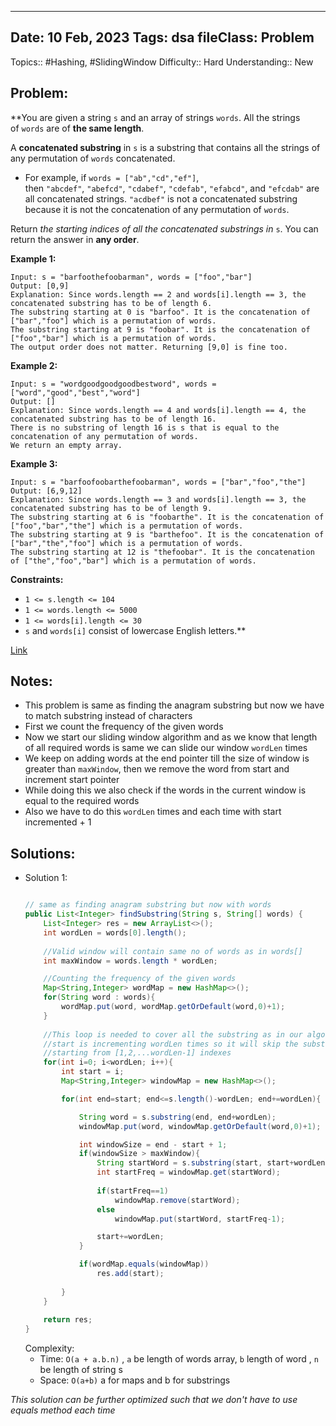 
---
Date: 10 Feb, 2023
Tags: dsa
fileClass: Problem
---
Topics:: #Hashing, #SlidingWindow
Difficulty::  Hard
Understanding:: New
## Problem: 
 **You are given a string `s` and an array of strings `words`. All the strings of `words` are of **the same length**.

A **concatenated substring** in `s` is a substring that contains all the strings of any permutation of `words` concatenated.

-   For example, if `words = ["ab","cd","ef"]`, then `"abcdef"`, `"abefcd"`, `"cdabef"`, `"cdefab"`, `"efabcd"`, and `"efcdab"` are all concatenated strings. `"acdbef"` is not a concatenated substring because it is not the concatenation of any permutation of `words`.

Return _the starting indices of all the concatenated substrings in_ `s`. You can return the answer in **any order**.

**Example 1:**

	Input: s = "barfoothefoobarman", words = ["foo","bar"]
	Output: [0,9]
	Explanation: Since words.length == 2 and words[i].length == 3, the concatenated substring has to be of length 6.
	The substring starting at 0 is "barfoo". It is the concatenation of ["bar","foo"] which is a permutation of words.
	The substring starting at 9 is "foobar". It is the concatenation of ["foo","bar"] which is a permutation of words.
	The output order does not matter. Returning [9,0] is fine too.

**Example 2:**

	Input: s = "wordgoodgoodgoodbestword", words = ["word","good","best","word"]
	Output: []
	Explanation: Since words.length == 4 and words[i].length == 4, the concatenated substring has to be of length 16.
	There is no substring of length 16 is s that is equal to the concatenation of any permutation of words.
	We return an empty array.

**Example 3:**

	Input: s = "barfoofoobarthefoobarman", words = ["bar","foo","the"]
	Output: [6,9,12]
	Explanation: Since words.length == 3 and words[i].length == 3, the concatenated substring has to be of length 9.
	The substring starting at 6 is "foobarthe". It is the concatenation of ["foo","bar","the"] which is a permutation of words.
	The substring starting at 9 is "barthefoo". It is the concatenation of ["bar","the","foo"] which is a permutation of words.
	The substring starting at 12 is "thefoobar". It is the concatenation of ["the","foo","bar"] which is a permutation of words.

**Constraints:**

-   `1 <= s.length <= 104`
-   `1 <= words.length <= 5000`
-   `1 <= words[i].length <= 30`
-   `s` and `words[i]` consist of lowercase English letters.**

[Link]( https://leetcode.com/problems/substring-with-concatenation-of-all-words/)

## Notes: 
- This problem is same as finding the anagram substring but now we have to match substring instead of characters
- First we count the frequency of the given words 
- Now we start our sliding window algorithm and as we know that length of all required words is same we can slide our window `wordLen` times 
- We keep on adding words at the end pointer till the size of window is greater than `maxWindow`, then we remove the word from start and increment start pointer 
- While doing this we also check if the words in the current window is equal to the required words 
- Also we have to do this `wordLen` times and each time with start incremented + 1 

## Solutions: 

- Solution 1: 
	```java
	
	// same as finding anagram substring but now with words
    public List<Integer> findSubstring(String s, String[] words) {
        List<Integer> res = new ArrayList<>();
        int wordLen = words[0].length();
        
        //Valid window will contain same no of words as in words[]
        int maxWindow = words.length * wordLen; 

		//Counting the frequency of the given words
        Map<String,Integer> wordMap = new HashMap<>();
        for(String word : words){
            wordMap.put(word, wordMap.getOrDefault(word,0)+1);
        }
        
		//This loop is needed to cover all the substring as in our algorithm 
		//start is incrementing wordLen times so it will skip the substrings 
		//starting from [1,2,...wordLen-1] indexes  
        for(int i=0; i<wordLen; i++){
            int start = i;
            Map<String,Integer> windowMap = new HashMap<>();

            for(int end=start; end<=s.length()-wordLen; end+=wordLen){

                String word = s.substring(end, end+wordLen);
                windowMap.put(word, windowMap.getOrDefault(word,0)+1);

                int windowSize = end - start + 1;
                if(windowSize > maxWindow){
                    String startWord = s.substring(start, start+wordLen);
                    int startFreq = windowMap.get(startWord);
                    
                    if(startFreq==1)
                        windowMap.remove(startWord);
                    else
                        windowMap.put(startWord, startFreq-1);

                    start+=wordLen;
                }

                if(wordMap.equals(windowMap))
                    res.add(start);
                
            }
        }
        
        return res;
    }
	
	```
	Complexity: 
	- Time: `O(a + a.b.n)` , `a` be length of words array, `b` length of word , `n` be length of string s
	- Space: `O(a+b)` a for maps and b for substrings

*This solution can be further optimized such that we don't have to use equals method each time*

